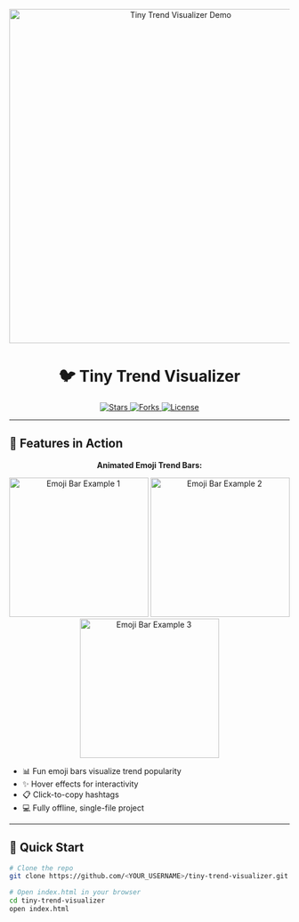 <p align="center">
  <img src="https://your-image-link.com/demo.gif" alt="Tiny Trend Visualizer Demo" width="600"/>
</p>

<h1 align="center">🐦 Tiny Trend Visualizer</h1>

<p align="center">
  <a href="https://github.com/<YOUR_USERNAME>/tiny-trend-visualizer/stargazers">
    <img src="https://img.shields.io/github/stars/<YOUR_USERNAME>/tiny-trend-visualizer?style=for-the-badge&logo=github" alt="Stars"/>
  </a>
  <a href="https://github.com/<YOUR_USERNAME>/tiny-trend-visualizer/network/members">
    <img src="https://img.shields.io/github/forks/<YOUR_USERNAME>/tiny-trend-visualizer?style=for-the-badge&logo=git" alt="Forks"/>
  </a>
  <a href="LICENSE">
    <img src="https://img.shields.io/badge/License-MIT-green?style=for-the-badge" alt="License"/>
  </a>
</p>

---

## 🎉 Features in Action

<p align="center">
  <strong>Animated Emoji Trend Bars:</strong>
</p>

<p align="center">
  <img src="https://your-image-link.com/emoji-bar1.gif" width="250" alt="Emoji Bar Example 1"/>
  <img src="https://your-image-link.com/emoji-bar2.gif" width="250" alt="Emoji Bar Example 2"/>
  <img src="https://your-image-link.com/emoji-bar3.gif" width="250" alt="Emoji Bar Example 3"/>
</p>

- 📊 Fun emoji bars visualize trend popularity  
- ✨ Hover effects for interactivity  
- 📋 Click-to-copy hashtags  
- 💻 Fully offline, single-file project  

---

## 🚀 Quick Start

```bash
# Clone the repo
git clone https://github.com/<YOUR_USERNAME>/tiny-trend-visualizer.git

# Open index.html in your browser
cd tiny-trend-visualizer
open index.html
